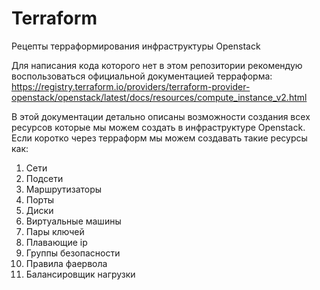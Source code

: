 # Terraform
Рецепты терраформирования инфраструктуры Openstack

Для написания кода которого нет в этом репозитории рекомендую воспользоваться официальной документацией терраформа:
https://registry.terraform.io/providers/terraform-provider-openstack/openstack/latest/docs/resources/compute_instance_v2.html

В этой документации детально описаны возможности создания всех ресурсов которые мы можем создать в инфраструктуре Openstack.
Если коротко через терраформ мы можем создавать такие ресурсы как:
1. Сети
2. Подсети
3. Маршрутизаторы
4. Порты
5. Диски
6. Виртуальные машины
7. Пары ключей
8. Плавающие ip
9. Группы безопасности
10. Правила фаервола
11. Балансировщик нагрузки
